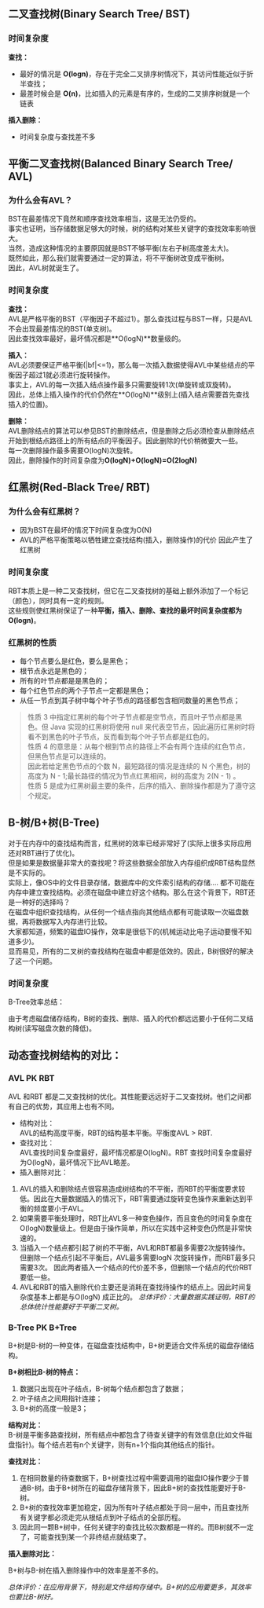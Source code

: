 ## 二叉查找树(Binary Search Tree/ BST)
### 时间复杂度
**查找：**
- 最好的情况是 **O(logn)**，存在于完全二叉排序树情况下，其访问性能近似于折半查找；
- 最差时候会是 **O(n)**，比如插入的元素是有序的，生成的二叉排序树就是一个链表

**插入删除：**
- 时间复杂度与查找差不多

## 平衡二叉查找树(Balanced Binary Search Tree/ AVL)
### 为什么会有AVL？
BST在最差情况下竟然和顺序查找效率相当，这是无法仍受的。<br/>
事实也证明，当存储数据足够大的时候，树的结构对某些关键字的查找效率影响很大。<br/>
当然，造成这种情况的主要原因就是BST不够平衡(左右子树高度差太大)。<br/>
既然如此，那么我们就需要通过一定的算法，将不平衡树改变成平衡树。<br/>
因此，AVL树就诞生了。

### 时间复杂度
**查找：**<br/>
AVL是严格平衡的BST（平衡因子不超过1）。那么查找过程与BST一样，只是AVL不会出现最差情况的BST(单支树)。<br/>
因此查找效率最好，最坏情况都是**O(logN)**数量级的。<br/>

**插入：**<br/>
AVL必须要保证严格平衡(|bf|<=1)，那么每一次插入数据使得AVL中某些结点的平衡因子超过1就必须进行旋转操作。<br/>
事实上，AVL的每一次插入结点操作最多只需要旋转1次(单旋转或双旋转)。<br/>
因此，总体上插入操作的代价仍然在**O(logN)**级别上(插入结点需要首先查找插入的位置)。<br/>

**删除：**<br/>
AVL删除结点的算法可以参见BST的删除结点，但是删除之后必须检查从删除结点开始到根结点路径上的所有结点的平衡因子。因此删除的代价稍微要大一些。<br/>
每一次删除操作最多需要O(logN)次旋转。<br/>
因此，删除操作的时间复杂度为**O(logN)+O(logN)=O(2logN)**<br/>

## 红黑树(Red-Black Tree/ RBT)
### 为什么会有红黑树？
- 因为BST在最坏的情况下时间复杂度为O(N)
- AVL的严格平衡策略以牺牲建立查找结构(插入，删除操作)的代价
因此产生了红黑树

### 时间复杂度
RBT本质上是一种二叉查找树，但它在二叉查找树的基础上额外添加了一个标记（颜色），同时具有一定的规则。<br/>
这些规则使红黑树保证了一种**平衡，插入、删除、查找的最坏时间复杂度都为 O(logn)**。
### 红黑树的性质
- 每个节点要么是红色，要么是黑色；
- 根节点永远是黑色的；
- 所有的叶节点都是是黑色的；
- 每个红色节点的两个子节点一定都是黑色；
- 从任一节点到其子树中每个叶子节点的路径都包含相同数量的黑色节点；

> 性质 3 中指定红黑树的每个叶子节点都是空节点，而且叶子节点都是黑色。但 Java 实现的红黑树将使用 null 来代表空节点，因此遍历红黑树时将看不到黑色的叶子节点，反而看到每个叶子节点都是红色的。<br/>
> 性质 4 的意思是：从每个根到节点的路径上不会有两个连续的红色节点，但黑色节点是可以连续的。<br/>
>   因此若给定黑色节点的个数 N，最短路径的情况是连续的 N 个黑色，树的高度为 N - 1;最长路径的情况为节点红黑相间，树的高度为 2(N - 1) 。<br/>
> 性质 5 是成为红黑树最主要的条件，后序的插入、删除操作都是为了遵守这个规定。


## B-树/B+树(B-Tree)
对于在内存中的查找结构而言，红黑树的效率已经非常好了(实际上很多实际应用还对RBT进行了优化)。<br/>
但是如果是数据量非常大的查找呢？将这些数据全部放入内存组织成RBT结构显然是不实际的。<br/>
实际上，像OS中的文件目录存储，数据库中的文件索引结构的存储…. 都不可能在内存中建立查找结构。必须在磁盘中建立好这个结构。那么在这个背景下，RBT还是一种好的选择吗？<br/>
在磁盘中组织查找结构，从任何一个结点指向其他结点都有可能读取一次磁盘数据，再将数据写入内存进行比较。<br/>
大家都知道，频繁的磁盘IO操作，效率是很低下的(机械运动比电子运动要慢不知道多少)。<br/>
显而易见，所有的二叉树的查找结构在磁盘中都是低效的。因此，B树很好的解决了这一个问题。<br/>

### 时间复杂度
B-Tree效率总结：<br/>

由于考虑磁盘储存结构，B树的查找、删除、插入的代价都远远要小于任何二叉结构树(读写磁盘次数的降低)。

## 动态查找树结构的对比：
### AVL PK RBT
AVL 和RBT 都是二叉查找树的优化。其性能要远远好于二叉查找树。他们之间都有自己的优势，其应用上也有不同。<br/>
- 结构对比： <br/>
AVL的结构高度平衡，RBT的结构基本平衡。平衡度AVL > RBT.<br/>
- 查找对比： <br/>
AVL查找时间复杂度最好，最坏情况都是O(logN)。RBT 查找时间复杂度最好为O(logN)，最坏情况下比AVL略差。<br/>
- 插入删除对比：<br/>
1. AVL的插入和删除结点很容易造成树结构的不平衡，而RBT的平衡度要求较低。因此在大量数据插入的情况下，RBT需要通过旋转变色操作来重新达到平衡的频度要小于AVL。
2. 如果需要平衡处理时，RBT比AVL多一种变色操作，而且变色的时间复杂度在O(logN)数量级上。但是由于操作简单，所以在实践中这种变色仍然是非常快速的。
3. 当插入一个结点都引起了树的不平衡，AVL和RBT都最多需要2次旋转操作。但删除一个结点引起不平衡后，AVL最多需要logN 次旋转操作，而RBT最多只需要3次。
   因此两者插入一个结点的代价差不多，但删除一个结点的代价RBT要低一些。
4. AVL和RBT的插入删除代价主要还是消耗在查找待操作的结点上。因此时间复杂度基本上都是与O(logN) 成正比的。
_总体评价：大量数据实践证明，RBT的总体统计性能要好于平衡二叉树。_

### B-Tree PK B+Tree
B+树是B-树的一种变体，在磁盘查找结构中，B+树更适合文件系统的磁盘存储结构。<br/>

**B+树相比B-树的特点：**<br/>
1. 数据只出现在叶子结点，B-树每个结点都包含了数据；
2. 叶子结点之间用指针连接；
3. B+树的高度一般是3；

**结构对比：**<br/>
B-树是平衡多路查找树，所有结点中都包含了待查关键字的有效信息(比如文件磁盘指针)。每个结点若有n个关键字，则有n+1个指向其他结点的指针。

**查找对比：**<br/>
1. 在相同数量的待查数据下，B+树查找过程中需要调用的磁盘IO操作要少于普通B-树。由于B+树所在的磁盘存储背景下，因此B+树的查找性能要好于B-树。
2. B+树的查找效率更加稳定，因为所有叶子结点都处于同一层中，而且查找所有关键字都必须走完从根结点到叶子结点的全部历程。
3. 因此同一颗B+树中，任何关键字的查找比较次数都是一样的。而B树就不一定了，可能查找到某一个非终结点就结束了。

**插入删除对比：** <br/>

B+树与B-树在插入删除操作中的效率是差不多的。<br/>

_总体评价：在应用背景下，特别是文件结构存储中。B+树的应用要更多，其效率也要比B-树好。_
  